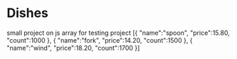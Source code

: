 # Dishes
small project on js
array for testing project
[{
"name":"spoon",
"price":15.80,
"count":1000
},
{
"name":"fork",
"price":14.20,
"count":1500
},
{
"name":"wind",
"price":18.20,
"count":1700
}]
